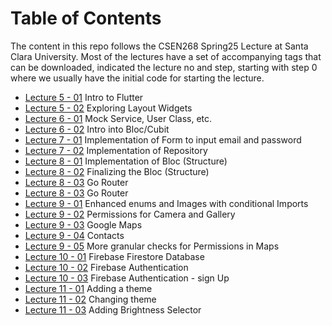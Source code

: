 # Table of Contents
The content in this repo follows the CSEN268 Spring25 Lecture at Santa Clara University. Most of the lectures have a set of accompanying tags that can be downloaded, indicated the lecture no and step, starting with step 0 where we usually have the initial code for starting the lecture.

- [Lecture 5 - 01](https://github.com/mehmetartun/CSEN268/tree/L05.01) Intro to Flutter
- [Lecture 5 - 02](https://github.com/mehmetartun/CSEN268/tree/L05.02) Exploring Layout Widgets
- [Lecture 6 - 01](https://github.com/mehmetartun/CSEN268/tree/L06.01) Mock Service, User Class, etc.
- [Lecture 6 - 02](https://github.com/mehmetartun/CSEN268/tree/L06.02) Intro into Bloc/Cubit
- [Lecture 7 - 01](https://github.com/mehmetartun/CSEN268/tree/L07.01) 
Implementation of Form to input email and password
- [Lecture 7 - 02](https://github.com/mehmetartun/CSEN268/tree/L07.02) 
Implementation of Repository
- [Lecture 8 - 01](https://github.com/mehmetartun/CSEN268/tree/L08.01) 
Implementation of Bloc (Structure)
- [Lecture 8 - 02](https://github.com/mehmetartun/CSEN268/tree/L08.02) 
Finalizing the Bloc (Structure)
- [Lecture 8 - 03](https://github.com/mehmetartun/CSEN268/tree/L08.03) 
Go Router
- [Lecture 8 - 03](https://github.com/mehmetartun/CSEN268/tree/L08.03) 
Go Router
- [Lecture 9 - 01](https://github.com/mehmetartun/CSEN268/tree/L09.01) 
Enhanced enums and Images with conditional Imports
- [Lecture 9 - 02](https://github.com/mehmetartun/CSEN268/tree/L09.02) 
Permissions for Camera and Gallery
- [Lecture 9 - 03](https://github.com/mehmetartun/CSEN268/tree/L09.03) 
Google Maps
- [Lecture 9 - 04](https://github.com/mehmetartun/CSEN268/tree/L09.04) 
Contacts
- [Lecture 9 - 05](https://github.com/mehmetartun/CSEN268/tree/L09.05) 
More granular checks for Permissions in Maps
- [Lecture 10 - 01](https://github.com/mehmetartun/CSEN268/tree/L10.01) 
Firebase Firestore Database
- [Lecture 10 - 02](https://github.com/mehmetartun/CSEN268/tree/L10.02) 
Firebase Authentication
- [Lecture 10 - 03](https://github.com/mehmetartun/CSEN268/tree/L10.03) 
Firebase Authentication - sign Up
- [Lecture 11 - 01](https://github.com/mehmetartun/CSEN268/tree/L11.01) 
Adding a theme
- [Lecture 11 - 02](https://github.com/mehmetartun/CSEN268/tree/L11.02) 
Changing theme
- [Lecture 11 - 03](https://github.com/mehmetartun/CSEN268/tree/L11.03) 
Adding Brightness Selector

